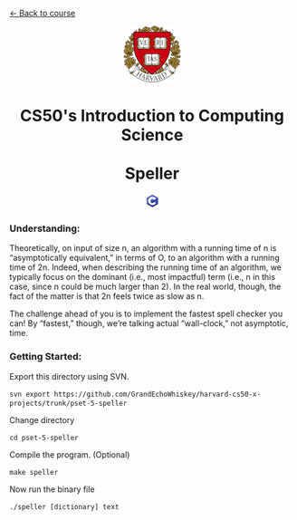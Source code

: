 [<- Back to course](../README.md)

<p align="center"><a href="https://cs50.harvard.edu/x/2022">
  <img src="https://github.com/GrandEchoWhiskey/grandechowhiskey/blob/main/icons/course/harvard100.png" /><br>
</a></p>
<h1 align="center">CS50's Introduction to Computing Science<br><br>Speller</h1>

<p align="center"><a href="#">
  <img src="https://github.com/GrandEchoWhiskey/grandechowhiskey/blob/main/icons/programming/c.png" />
</a></p>

### Understanding:
Theoretically, on input of size n, an algorithm with a running time of n is “asymptotically equivalent,” in terms of O, to an algorithm with a running time of 2n. Indeed, when describing the running time of an algorithm, we typically focus on the dominant (i.e., most impactful) term (i.e., n in this case, since n could be much larger than 2). In the real world, though, the fact of the matter is that 2n feels twice as slow as n.

The challenge ahead of you is to implement the fastest spell checker you can! By “fastest,” though, we’re talking actual “wall-clock,” not asymptotic, time.

### Getting Started:
Export this directory using SVN.
```
svn export https://github.com/GrandEchoWhiskey/harvard-cs50-x-projects/trunk/pset-5-speller
```
Change directory
```
cd pset-5-speller
```
Compile the program. (Optional)
```
make speller
```
Now run the binary file
```
./speller [dictionary] text
```
